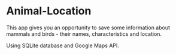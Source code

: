 # Animal-Location
This app gives you an opportunity to save some information about mammals and birds - their names, characteristics and location.

Using SQLite database and Google Maps API.
